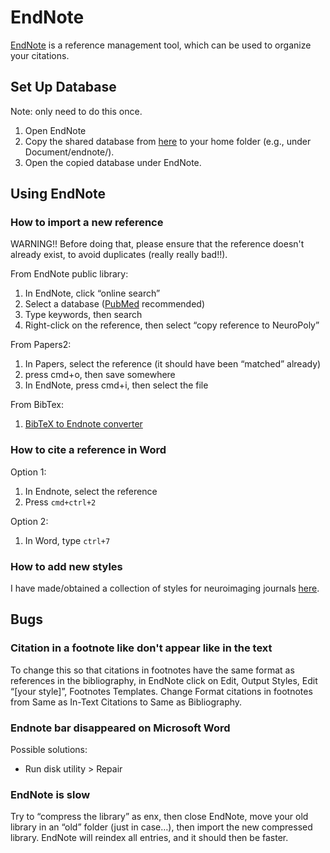 # EndNote

[EndNote](https://endnote.com/) is a reference management tool, which can be used to organize your citations.

## Set Up Database

Note: only need to do this once.

1. Open EndNote
2. Copy the shared database from [here](https://dl.dropboxusercontent.com/u/20592661/neuropoly/endnote/NeuroPoly.enlp.zip) to your home folder \(e.g., under Document/endnote/\).
3. Open the copied database under EndNote.

## Using EndNote <a id="using_endnote"></a>

### How to import a new reference <a id="how_to_import_a_new_reference"></a>

WARNING!! Before doing that, please ensure that the reference doesn't already exist, to avoid duplicates \(really really bad!!\).

From EndNote public library:

1. In EndNote, click “online search”
2. Select a database \([PubMed](https://pubmed.ncbi.nlm.nih.gov/) recommended\)
3. Type keywords, then search
4. Right-click on the reference, then select “copy reference to NeuroPoly”

From Papers2:

1. In Papers, select the reference \(it should have been “matched” already\)
2. press cmd+o, then save somewhere
3. In EndNote, press cmd+i, then select the file

From BibTex:

1. [BibTeX to Endnote converter](http://rp-www.cs.usyd.edu.au/~tapted/bib2endnote.html)

### How to cite a reference in Word <a id="how_to_cite_a_reference_in_word"></a>

Option 1:

1. In Endnote, select the reference
2. Press `cmd+ctrl+2`

Option 2:

1. In Word, type `ctrl+7`

### How to add new styles <a id="how_to_add_new_styles"></a>

I have made/obtained a collection of styles for neuroimaging journals [here](https://dl.dropboxusercontent.com/u/20592661/neuropoly/endnote/endnote_styles.zip).

## Bugs <a id="bugs"></a>

### Citation in a footnote like don't appear like in the text <a id="citation_in_footnote_like_don_t_appear_like_in_the_text"></a>

To change this so that citations in footnotes have the same format as references in the bibliography, in EndNote click on Edit, Output Styles, Edit “\[your style\]”, Footnotes Templates. Change Format citations in footnotes from Same as In-Text Citations to Same as Bibliography.

### Endnote bar disappeared on Microsoft Word <a id="endnote_bar_disappeared_on_microsoft_word"></a>

Possible solutions:

* Run disk utility &gt; Repair

### EndNote is slow <a id="endnote_is_slow"></a>

Try to “compress the library” as enx, then close EndNote, move your old library in an “old” folder \(just in case…\), then import the new compressed library. EndNote will reindex all entries, and it should then be faster. 

